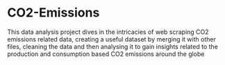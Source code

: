 # CO2-Emissions
This data analysis project dives in the intricacies of web scraping CO2 emissions related data, creating a useful dataset by merging it with other files, cleaning the data and then analysing it to gain insights related to the production and consumption based CO2 emissions around the globe
